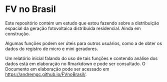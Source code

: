 # FV no Brasil

Este repositório contém um estudo que estou fazendo sobre a distribuição espacial da geração fotovoltaica distribuída
residencial. Ainda em construção.

Algumas funções podem ser úteis para outros usuários, como a de obter os dados do registro de micro e mini geradores.

Um relatório inicial falando do uso de tais funções e contendo análise dos dados está em elaboração no Rmarkdown e 
pode ser consultado. O Documento em elaboração pode ser acessado em https://andremgc.github.io/FVnoBrasil/.
